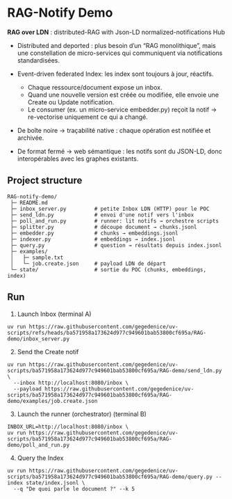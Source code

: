 # RAG-Notify Demo

**RAG over LDN** : distributed-RAG with Json-LD normalized-notifications Hub

- Distributed and deported : plus besoin d’un “RAG monolithique”, mais une constellation de micro-services qui communiquent via notifications standardisées.

- Event-driven federated Index: les index sont toujours à jour, réactifs.
  - Chaque ressource/document expose un inbox.
  - Quand une nouvelle version est créée ou modifiée, elle envoie une Create ou Update notification.
  - Le consumer (ex. un micro-service embedder.py) reçoit la notif → re-vectorise uniquement ce qui a changé.

- De boîte noire → traçabilité native : chaque opération est notifiée et archivée.

- De format fermé → web sémantique : les notifs sont du JSON-LD, donc interopérables avec les graphes existants.

## Project structure

```
RAG-notify-demo/
 ├─ README.md
 ├─ inbox_server.py         # petite Inbox LDN (HTTP) pour le POC
 ├─ send_ldn.py             # envoi d'une notif vers l'inbox
 ├─ poll_and_run.py         # runner: lit notifs → orchestre scripts
 ├─ splitter.py             # découpe document → chunks.jsonl
 ├─ embedder.py             # chunks → embeddings.jsonl
 ├─ indexer.py              # embeddings → index.jsonl
 ├─ query.py                # question → résultats depuis index.jsonl
 ├─ examples/
 │   ├─ sample.txt
 │   └─ job.create.json     # payload LDN de départ
 └─ state/                  # sortie du POC (chunks, embeddings, index)
```

## Run

1. Launch Inbox (terminal A)
```
uv run https://raw.githubusercontent.com/gegedenice/uv-scripts/refs/heads/ba571958a173624d977c949601bab53800cf695a/RAG-demo/inbox_server.py
```

2. Send the Create notif

```
uv run https://raw.githubusercontent.com/gegedenice/uv-scripts/ba571958a173624d977c949601bab53800cf695a/RAG-demo/send_ldn.py \
  --inbox http://localhost:8080/inbox \
  --payload https://raw.githubusercontent.com/gegedenice/uv-scripts/ba571958a173624d977c949601bab53800cf695a/RAG-demo/examples/job.create.json
```

3. Launch the runner (orchestrator) (terminal B)

```
INBOX_URL=http://localhost:8080/inbox \
uv run https://raw.githubusercontent.com/gegedenice/uv-scripts/ba571958a173624d977c949601bab53800cf695a/RAG-demo/poll_and_run.py
```

4. Query the Index

```
uv run https://raw.githubusercontent.com/gegedenice/uv-scripts/ba571958a173624d977c949601bab53800cf695a/RAG-demo/query.py --index state/index.jsonl \
  --q "De quoi parle le document ?" --k 5
```